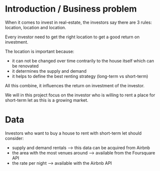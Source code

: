 # Introduction / Business problem

When it comes to invest in real-estate, the investors say there are 3 rules: location, location and location.

Every investor need to get the right location to get a good return on investment.

The location is important because:
- it can not be changed over time contrarily to the house itself which can be renovated
- it determines the supply and demand
- it helps to define the best renting strategy (long-term vs short-term)

All this combine, it influences the return on investment of the investor.

We will in this project focus on the investor who is willing to rent a place for short-term let as this is a growing 
market.

# Data

Investors who want to buy a house to rent with short-term let should consider:
- supply and demand rentals --> this data can be acquired from Airbnb
- the area with the most venues around --> available from the Foursquare API
- the rate per night --> available with the Airbnb API
